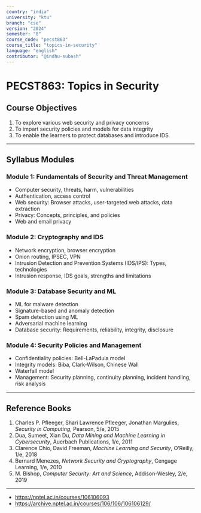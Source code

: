 ```yaml
---
country: "india"
university: "ktu"
branch: "cse"
version: "2024"
semester: "8"
course_code: "pecst863"
course_title: "topics-in-security"
language: "english"
contributor: "@indhu-subash"
---
```


# PECST863: Topics in Security

## Course Objectives

1. To explore various web security and privacy concerns  
2. To impart security policies and models for data integrity  
3. To enable the learners to protect databases and introduce IDS  

---

## Syllabus Modules

### Module 1: Fundamentals of Security and Threat Management  
- Computer security, threats, harm, vulnerabilities  
- Authentication, access control  
- Web security: Browser attacks, user-targeted web attacks, data extraction  
- Privacy: Concepts, principles, and policies  
- Web and email privacy  

### Module 2: Cryptography and IDS  
- Network encryption, browser encryption  
- Onion routing, IPSEC, VPN  
- Intrusion Detection and Prevention Systems (IDS/IPS): Types, technologies  
- Intrusion response, IDS goals, strengths and limitations  

### Module 3: Database Security and ML  
- ML for malware detection  
- Signature-based and anomaly detection  
- Spam detection using ML  
- Adversarial machine learning  
- Database security: Requirements, reliability, integrity, disclosure  

### Module 4: Security Policies and Management  
- Confidentiality policies: Bell-LaPadula model  
- Integrity models: Biba, Clark-Wilson, Chinese Wall  
- Waterfall model  
- Management: Security planning, continuity planning, incident handling, risk analysis  

---

## Reference Books

1. Charles P. Pfleeger, Shari Lawrence Pfleeger, Jonathan Margulies, *Security in Computing*, Pearson, 5/e, 2015  
2. Dua, Sumeet, Xian Du, *Data Mining and Machine Learning in Cybersecurity*, Auerbach Publications, 1/e, 2011  
3. Clarence Chio, David Freeman, *Machine Learning and Security*, O’Reilly, 1/e, 2018  
4. Bernard Menezes, *Network Security and Cryptography*, Cengage Learning, 1/e, 2010  
5. M. Bishop, *Computer Security: Art and Science*, Addison-Wesley, 2/e, 2019  

---

- https://nptel.ac.in/courses/106106093  
- https://archive.nptel.ac.in/courses/106/106/106106129/
